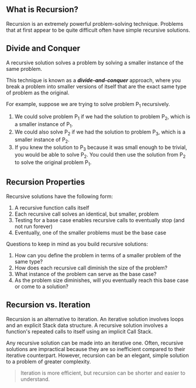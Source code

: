 ## What is Recursion?
Recursion is an extremely powerful problem-solving technique.
Problems that at first appear to be quite difficult often have simple recursive solutions.
## Divide and Conquer
A recursive solution solves a problem by solving a smaller instance of the same problem.

This technique is known as a ***divide-and-conquer*** approach, where you break a problem into smaller versions of itself that are the exact same type of problem as the original.

For example, suppose we are trying to solve problem P<sub>1</sub> recursively.
1. We could solve problem P<sub>1</sub> if we had the solution to problem P<sub>2</sub>, which is a smaller instance of P<sub>1</sub>.
2. We could also solve P<sub>2</sub> if we had the solution to problem P<sub>3</sub>, which is a smaller instance of P<sub>2</sub>.
3. If you knew the solution to P<sub>3</sub> because it was small enough to be trivial, you would be able to solve P<sub>2</sub>. You could then use the solution from P<sub>2</sub> to solve the original problem P<sub>1</sub>. 
## Recursion Properties
Recursive solutions have the following form:
1. A recursive function calls itself
2. Each recursive call solves an identical, but smaller, problem
3. Testing for a base case enables recursive calls to eventually stop (and not run forever)
4. Eventually, one of the smaller problems must be the base case

Questions to keep in mind as you build recursive solutions:
1. How can you define the problem in terms of a smaller problem of the same type?
2. How does each recursive call diminish the size of the problem?
3. What instance of the problem can serve as the base case?
4. As the problem size diminishes, will you eventually reach this base case or come to a solution?
## Recursion vs. Iteration
Recursion is an alternative to iteration.
	An iterative solution involves loops and an explicit Stack data structure.
	A recursive solution involves a function's repeated calls to itself using an implicit Call Stack.

Any recursive solution can be made into an iterative one.
Often, recursive solutions are impractical because they are so inefficient compared to their iterative counterpart.
However, recursion can be an elegant, simple solution to a problem of greater complexity.

>Iteration is more efficient, but recursion can be shorter and easier to understand.
